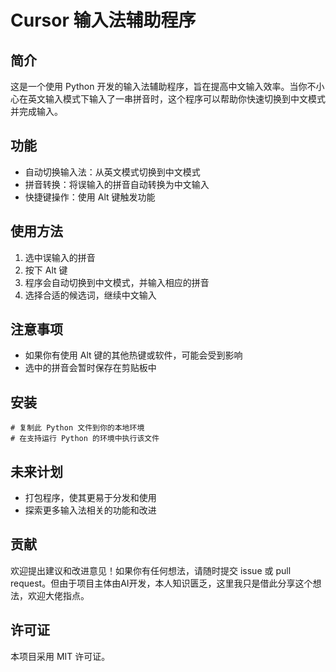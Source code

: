 
# Cursor 输入法辅助程序

## 简介

这是一个使用 Python 开发的输入法辅助程序，旨在提高中文输入效率。当你不小心在英文输入模式下输入了一串拼音时，这个程序可以帮助你快速切换到中文模式并完成输入。

## 功能

- 自动切换输入法：从英文模式切换到中文模式
- 拼音转换：将误输入的拼音自动转换为中文输入
- 快捷键操作：使用 Alt 键触发功能

## 使用方法

1. 选中误输入的拼音
2. 按下 Alt 键
3. 程序会自动切换到中文模式，并输入相应的拼音
4. 选择合适的候选词，继续中文输入

## 注意事项

- 如果你有使用 Alt 键的其他热键或软件，可能会受到影响
- 选中的拼音会暂时保存在剪贴板中

## 安装

```
# 复制此 Python 文件到你的本地环境
# 在支持运行 Python 的环境中执行该文件
```

## 未来计划

- 打包程序，使其更易于分发和使用
- 探索更多输入法相关的功能和改进

## 贡献

欢迎提出建议和改进意见！如果你有任何想法，请随时提交 issue 或 pull request。但由于项目主体由AI开发，本人知识匮乏，这里我只是借此分享这个想法，欢迎大佬指点。

## 许可证

本项目采用 MIT 许可证。

